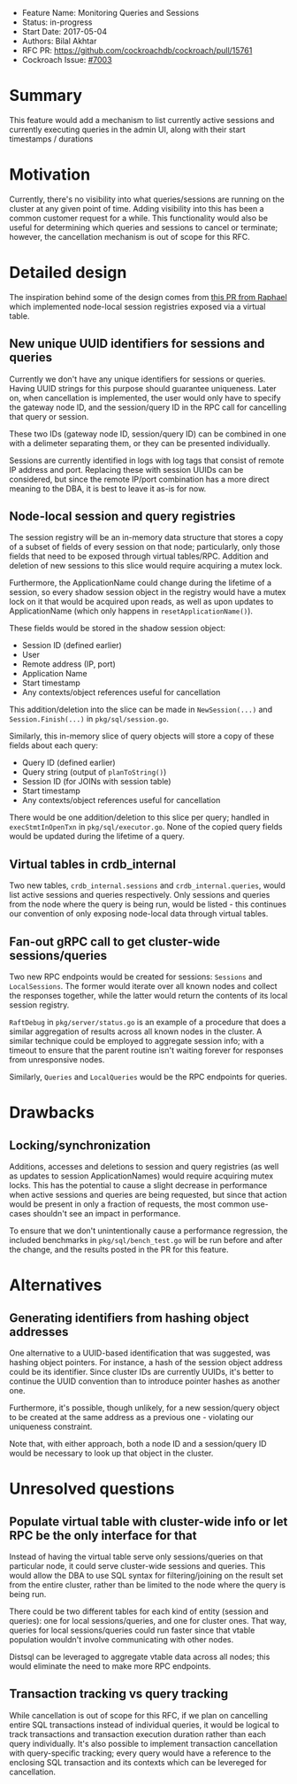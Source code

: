 - Feature Name: Monitoring Queries and Sessions
- Status: in-progress
- Start Date: 2017-05-04
- Authors: Bilal Akhtar
- RFC PR: https://github.com/cockroachdb/cockroach/pull/15761
- Cockroach Issue: [#7003](https://github.com/cockroachdb/cockroach/issues/7003)

# Summary

This feature would add a mechanism to list currently active sessions and currently executing queries
in the admin UI, along with their start timestamps  / durations

# Motivation

Currently, there's no visibility into what queries/sessions are running on the cluster at any
given point of time. Adding visibility into this has been a common customer request for
a while. This functionality would also be useful for determining which queries and sessions
to cancel or terminate; however, the cancellation mechanism is out of scope for this RFC.

# Detailed design

The inspiration behind some of the design comes from
[this PR from Raphael](https://github.com/cockroachdb/cockroach/pull/10317) which implemented
node-local session registries exposed via a virtual table.

## New unique UUID identifiers for sessions and queries

Currently we don't have any unique identifiers for sessions or queries. Having UUID strings
for this purpose should guarantee uniqueness. Later on, when cancellation is implemented,
the user would only have to specify the gateway node ID, and the session/query ID in the RPC call
for cancelling that query or session.

These two IDs (gateway node ID, session/query ID) can be combined in one with a delimeter
separating them, or they can be presented individually.

Sessions are currently identified in logs with log tags that consist of remote IP address
and port. Replacing these with session UUIDs can be considered, but since the remote IP/port
combination has a more direct meaning to the DBA, it is best to leave it as-is for now.

## Node-local session and query registries

The session registry will be an in-memory data structure that stores a copy of a subset
of fields of every session on that node; particularly, only those fields that
need to be exposed through virtual tables/RPC. Addition and deletion of new
sessions to this slice would require acquiring a mutex lock.

Furthermore, the ApplicationName could change during the lifetime of a session, so 
every shadow session object in the registry would have a mutex lock on it
that would be acquired upon reads, as well as upon updates to ApplicationName (which only
happens in `resetApplicationName()`).

These fields would be stored in the shadow session object:
- Session ID (defined earlier)
- User
- Remote address (IP, port)
- Application Name
- Start timestamp
- Any contexts/object references useful for cancellation

This addition/deletion into the slice can be made in `NewSession(...)` and `Session.Finish(...)`
in `pkg/sql/session.go`.

Similarly, this in-memory slice of query objects will store a copy of these
fields about each query:

- Query ID (defined earlier)
- Query string (output of `planToString()`)
- Session ID (for JOINs with session table)
- Start timestamp
- Any contexts/object references useful for cancellation 

There would be one addition/deletion to this slice per query; handled in `execStmtInOpenTxn` in
`pkg/sql/executor.go`. None of the copied query fields would be updated during the lifetime of a
query.

## Virtual tables in crdb_internal

Two new tables, `crdb_internal.sessions` and `crdb_internal.queries`, would list active
sessions and queries respectively. Only sessions and queries from the node where the query
is being run, would be listed - this continues our convention of only exposing node-local
data through virtual tables.

## Fan-out gRPC call to get cluster-wide sessions/queries

Two new RPC endpoints would be created for sessions: `Sessions` and `LocalSessions`.
The former would iterate over all known nodes and collect the responses together,
while the latter would return the contents of its local session registry.

`RaftDebug` in `pkg/server/status.go` is an example of a procedure that does
a similar aggregation of results across all known nodes in the cluster. A similar
technique could be employed to aggregate session info; with a timeout to ensure
that the parent routine isn't waiting forever for responses from unresponsive nodes. 

Similarly, `Queries` and `LocalQueries` would be the RPC endpoints for queries.

# Drawbacks

## Locking/synchronization

Additions, accesses and deletions to session and query registries (as well as updates to session
ApplicationNames) would require acquiring mutex locks. This has the potential to cause a
slight decrease in performance when active sessions and queries are being requested, but since that
action would be present in only a fraction of requests, the most common use-cases shouldn't see an
impact in performance.

To ensure that we don't unintentionally cause a performance regression, the included benchmarks
in `pkg/sql/bench_test.go` will be run before and after the change, and the results posted in the PR
for this feature.

# Alternatives

## Generating identifiers from hashing object addresses

One alternative to a UUID-based identification that was suggested, was hashing object pointers.
For instance, a hash of the session object address could be its identifier. Since cluster IDs
are currently UUIDs, it's better to continue the UUID convention than to introduce pointer
hashes as another one.

Furthermore, it's possible, though unlikely, for a new session/query object to be created at the same
address as a previous one - violating our uniqueness constraint.

Note that, with either approach, both a node ID and a session/query ID would be necessary to
look up that object in the cluster.

# Unresolved questions

## Populate virtual table with cluster-wide info or let RPC be the only interface for that

Instead of having the virtual table serve only sessions/queries
on that particular node, it could serve cluster-wide sessions and queries.
This would allow the DBA to use SQL syntax for filtering/joining on the result
set from the entire cluster, rather than be limited to the node where the query is being run.

There could be two different tables for each kind of entity (session and queries):
one for local sessions/queries, and one for cluster ones. That way, queries for local
sessions/queries could run faster since that vtable population wouldn't involve
communicating with other nodes.

Distsql can be leveraged to aggregate vtable data across all nodes; this would eliminate
the need to make more RPC endpoints.

## Transaction tracking vs query tracking

While cancellation is out of scope for this RFC, if we plan on cancelling entire SQL
transactions instead of individual queries, it would be logical to track transactions
and transaction execution duration rather than each query individually. It's also
possible to implement transaction cancellation with query-specific tracking; every
query would have a reference to the enclosing SQL transaction and its contexts which
can be levereged for cancellation.
